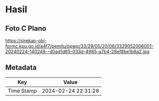 # Hasil

## Foto C Plano

https://sirekap-obj-formc.kpu.go.id/a4f7/pemilu/ppwp/33/29/05/20/06/3329052006001-20240224-140249--d0ad1d65-033d-4985-a7b4-28ef8be1b8a2.jpg


## Metadata

| Key        | Value               |
| ---------- | ------------------- |
| Time Stamp | 2024-02-24 22:31:28 |



